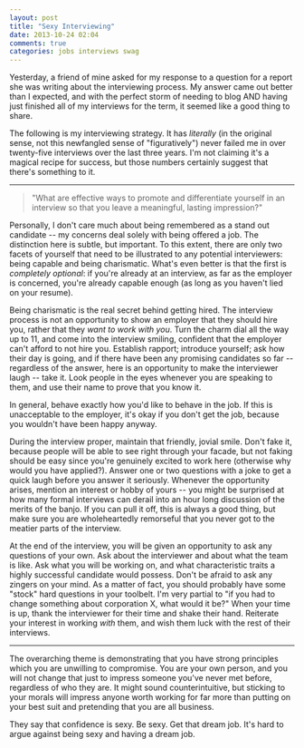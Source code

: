 ```yaml
---
layout: post
title: "Sexy Interviewing"
date: 2013-10-24 02:04
comments: true
categories: jobs interviews swag
---
```


Yesterday, a friend of mine asked for my response to a question for a report she was writing about the interviewing process. My answer came out better than I expected, and with the perfect storm of needing to blog AND having just finished all of my interviews for the term, it seemed like a good thing to share.

The following is my interviewing strategy. It has *literally* (in the original sense, not this newfangled sense of "figuratively") never failed me in over twenty-five interviews over the last three years. I'm not claiming it's a magical recipe for success, but those numbers certainly suggest that there's something to it.

---

> "What are effective ways to promote and differentiate yourself in an interview so that you leave a meaningful, lasting impression?"

Personally, I don't care much about being remembered as a stand out candidate -- my concerns deal solely with being offered a job. The distinction here is subtle, but important. To this extent, there are only two facets of yourself that need to be illustrated to any potential interviewers: being capable and being charismatic. What's even better is that the first is *completely optional*: if you're already at an interview, as far as the employer is concerned, you're already capable enough (as long as you haven't lied on your resume).

Being charismatic is the real secret behind getting hired. The interview process is not an opportunity to show an employer that they should hire you, rather that they *want to work with you*. Turn the charm dial all the way up to 11, and come into the interview smiling, confident that the employer can't afford to not hire you. Establish rapport; introduce yourself; ask how their day is going, and if there have been any promising candidates so far -- regardless of the answer, here is an opportunity to make the interviewer laugh -- take it. Look people in the eyes whenever you are speaking to them, and use their name to prove that you know it.

In general, behave exactly how you'd like to behave in the job. If this is unacceptable to the employer, it's okay if you don't get the job, because you wouldn't have been happy anyway. 

During the interview proper, maintain that friendly, jovial smile. Don't fake it, because people will be able to see right through your facade, but not faking should be easy since you're genuinely excited to work here (otherwise why would you have applied?). Answer one or two questions with a joke to get a quick laugh before you answer it seriously. Whenever the opportunity arises, mention an interest or hobby of yours -- you might be surprised at how many formal interviews can derail into an hour long discussion of the merits of the banjo. If you can pull it off, this is always a good thing, but make sure you are wholeheartedly remorseful that you never got to the meatier parts of the interview.

At the end of the interview, you will be given an opportunity to ask any questions of your own. Ask about the interviewer and about what the team is like. Ask what you will be working on, and what characteristic traits a highly successful candidate would possess. Don't be afraid to ask any zingers on your mind. As a matter of fact, you should probably have some "stock" hard questions in your toolbelt. I'm very partial to "if you had to change something about corporation X, what would it be?" When your time is up, thank the interviewer for their time and shake their hand. Reiterate your interest in working *with* them, and wish them luck with the rest of their interviews.

---

The overarching theme is demonstrating that you have strong principles which you are unwilling to compromise. You are your own person, and you will not change that just to impress someone you've never met before, regardless of who they are. It might sound counterintuitive, but sticking to your morals will impress anyone worth working for far more than putting on your best suit and pretending that you are all business. 

They say that confidence is sexy. Be sexy. Get that dream job. It's hard to argue against being sexy and having a dream job.
